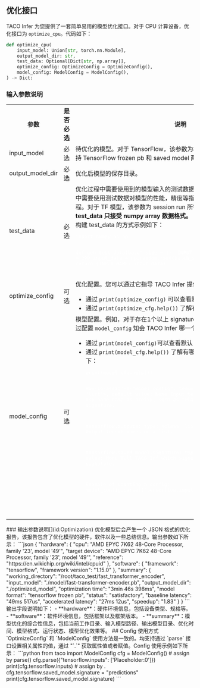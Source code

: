 

## 优化接口

TACO Infer 为您提供了一套简单易用的模型优化接口。对于 CPU 计算设备，优化接口为 `optimize_cpu`。代码如下：

```python
def optimize_cpu(
    input_model: Union[str, torch.nn.Module],
    output_model_dir: str,
    test_data: Optional[Dict[str, np.array]],
    optimize_config: OptimizeConfig = OptimizeConfig(),
    model_config: ModelConfig = ModelConfig(),
) -> Dict:
```

### 输入参数说明
<table>
<tr>
<th>参数</th>
<th>是否必选</th>
<th>说明</th>
</tr>
<tr>
<td>input_model</td>
<td>必选</td>
<td>待优化的模型。对于 TensorFlow，该参数为模型文件所在路径。TACO Infer 支持 TensorFlow frozen pb 和 saved model 两种模型格式。</td>
</tr>
<tr>
<td>output_model_dir</td>
<td>必选</td>
<td>优化后模型的保存目录。</td>
</tr>
<tr>
<td>test_data</td>
<td>必选</td>
<td>优化过程中需要使用到的模型输入的测试数据。TACO Infer 在优化模型的过程中需要使用测试数据对模型的性能，精度等指标进行评估，以指导模型优化过程。对于 TF 模型，该参数为 session run 所需的  feed_dict。<b>需注意，test_data 只接受 numpy array 数据格式。</b><br>构建 test_data 的方式示例如下：
<pre style="color:white">
import numpy as np

def gen_test_data(batch_size = 1):
    INPUT_NAME = "input:0"
    image_size = 299
    input_data = np.random.rand(batch_size, image_size, image_size, 3)
    return {INPUT_NAME: input_data}
</pre>
</td>
</tr>
<tr>
<td>optimize_config</td>
<td>可选</td>
<td>优化配置。您可以通过它指导 TACO Infer 提供更高质量的优化：
<ul style="margin-bottom:0px">
<li>通过 <code>print(optimize_config)</code> 可以查看默认（或修改后的）配置。</li>
<li>通过 <code>print(optimize_cfg.help())</code> 了解有哪些可配置项及如何配置。</li>
</ul>
</td>
</tr>
<tr>
<td>model_config</td>
<td>可选</td>
<td>模型配置。例如，对于存在1个以上 signature 的 TF SavedModel，您可以通过配置 <code>model_config</code> 知会 TACO Infer 哪一个需要被优化：
<ul style="margin-bottom:0px">
<li>通过 <code>print(model_config)</code>可以查看默认（或修改后的）配置。</li>
<li>通过 <code>print(model_cfg.help())</code> 了解有哪些可配置项及如何配置。示例如下：
<pre style="color:white">
print(model_cfg.help())

How-to-assign-a-"model_config":
tensorflow.inputs:
type: <class 'list'>, default value: None
Input tensor names as a list. Items may use node name as prefix, such as 
"Placeholder:0", or saved model signature.

tensorflow.outputs:
type: <class 'list'>, default value: None
Output tensor names as a list.

tensorflow.saved_model.signature:
type: <class 'str'>, default value: None
Tell TACO Inf which signature to use if more than 1 signature.

Example of updating a config:
model_config.parse({"tensorflow.inputs": ['Placeholder:0']})
<pre>
</li>
</ul>
</td>
</tr>
</table>

### 输出参数说明[](id:Optimization)
优化模型后会产生一个 JSON 格式的优化报告，该报告包含了优化模型的硬件，软件以及一些总结信息。输出参数如下所示：
```json
{
    "hardware": {
        "cpu": "AMD EPYC 7K62 48-Core Processor, family '23', model '49'",
        "target device": "AMD EPYC 7K62 48-Core Processor, family '23', model '49'",
        "reference": "https://en.wikichip.org/wiki/intel/cpuid"
    },
    "software": {
        "framework": "tensorflow",
        "framework version": "1.15.0"
    },
    "summary": {
        "working_directory": "/root/taco_test/fast_transformer_encoder",
        "input_model": "./model/fast-transformer-encoder.pb",
        "output_model_dir": "./optimized_model",
        "optimization time": "3min 46s 398ms",
        "model format": "tensorflow frozen pb",
        "status": "satisfactory",
        "baseline latency": "49ms 517us",
        "accelerated latency": "27ms 12us",
        "speedup": "1.83"
    }
}
```
输出字段说明如下：
- **hardware**：硬件环境信息，包括设备类型、规格等。
- **software**：软件环境信息，包括框架以及框架版本。
- **summary**：模型优化的综合性信息，包括当前工作目录、输入模型路径、输出模型目录、优化时间、模型格式、运行状态、模型优化效果等。


## Config 使用方式

`OptimizeConfig` 和 `ModelConfig` 使用方法是一致的。均支持通过 `parse` 接口设置相关属性的值，通过 "`.`" 获取属性值或者赋值。Config 使用示例如下所示：

```python
from taco import ModelConfig


cfg = ModelConfig()

# assign by parse()
cfg.parse({"tensorflow.inputs": ['Placeholder:0']})

print(cfg.tensorflow.inputs)

# assign by .
cfg.tensorflow.saved_model.signature = "predictions"

print(cfg.tensorflow.saved_model.signature)
```
